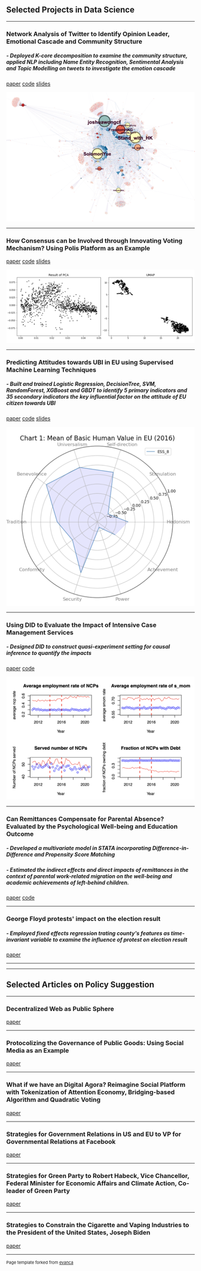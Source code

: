 ## Selected Projects in Data Science

---

### Network Analysis of Twitter to Identify Opinion Leader, Emotional Cascade and Community Structure

##### - Deployed K-core decomposition to examine the community structure, applied NLP including Name Entity Recognition, Sentimental Analysis and Topic Modelling on tweets to investigate the emotion cascade

[paper](/pdf/hkna_paper.pdf)
[code](/https://github.com/Oliz888/hk2019protest_network_analysis/blob/main/2_Network_graph.ipynb)
[slides](/slides/How%20Revolution%20Spreads%20and%20Evolves%20on%20social%20media.pdf)

<img src="images/emotion_cascade.png?raw=true"/>

---

### How Consensus can be Involved through Innovating Voting Mechanism? Using Polis Platform as an Example

[paper](/pdf/Consensus%20Detection%20in%20Innovating%20voting%20process.pdf)
[code](/https://github.com/Oliz888/Voting_Consensus_Detection/blob/main/voting_and_consensus.ipynb)
[slides](/slides/voting%20consensus%20slides.pdf)

<img src="images/umap_pca.png?raw=true"/>

---

### Predicting Attitudes towards UBI in EU using Supervised Machine Learning Techniques

##### - Built and trained Logistic Regression, DecisionTree, SVM, RandomForest, XGBoost and GBDT to identify 5 primary indicators and 35 secondary indicators the key influential factor on the attitude of EU citizen towards UBI

[paper](/pdf/UBI_paper.pdf)
[code](/https://github.com/Oliz888/Predicting_UBI_Machine_Learning/blob/main/machine_learning.ipynb)
[slides](/slides/UBI_slides.pdf)

<img src="images/EU_value.png?raw=true"/>

---

### Using DID to Evaluate the Impact of Intensive Case Management Services 

##### - Designed DID to construct quasi-experiment setting for causal inference to quantify the impacts

[paper](/pdf/DID_paper.pdf)
[code](/https://github.com/Oliz888/Economics_and_Statistics/blob/main/Final%20Project_sz614.Rmd)

<img src="images/DID.png?raw=true"/>

---

### Can Remittances Compensate for Parental Absence? Evaluated by the Psychological Well-being and Education Outcome 

##### - Developed a multivariate model in STATA incorporating Difference-in-Difference and Propensity Score Matching
##### - Estimated the indirect effects and direct impacts of remittances in the context of parental work-related migration on the well-being and academic achievements of left-behind children.

[paper](/pdf/remmittance_paper.pdf)
[code](/https://github.com/Oliz888/Economics_and_Statistics/blob/main/DT%20final%20dradt.Rmd)

---
### George Floyd protests' impact on the election result

##### - Employed fixed effects regression trating county's features as time-invariant variable to examine the influence of protest on election result


[paper](/pdf/Georeg%20Floyd%20paper.pdf)


---
---

## Selected Articles on Policy Suggestion

---

### Decentralized Web as Public Sphere
[paper](/pdf/Decentralized%20Web%20as%20a%20Public%20Sphere.pdf)

---

### Protocolizing the Governance of Public Goods: Using Social Media as an Example
[paper](/pdf/Protocolizing%20the%20Governance%20of%20Public%20Goods.pdf)

---

### What if we have an Digital Agora? Reimagine Social Platform with Tokenization of Attention Economy, Bridging-based Algorithm and Quadratic Voting
[paper](/pdf/What%20if%20we%20have%20an%20Digital%20Agora...%20-%20by%20oliz0808.eth.html)

---

### Strategies for Government Relations in US and EU to VP for Governmental Relations at Facebook
[paper](/pdf/Strategies%20for%20Government%20Relations%20in%20US%20and%20EU.pdf)

---

### Strategies for Green Party to Robert Habeck, Vice Chancellor, Federal Minister for Economic Affairs and Climate Action, Co-leader of Green Party
[paper](/pdf/Strategies%20for%20Green%20Party.pdf)

---

### Strategies to Constrain the Cigarette and Vaping Industries to the President of the United States, Joseph Biden
[paper](/pdf/Strategies%20to%20Constrain%20the%20Cigarette%20and%20Vaping%20Industries.pdf)

---
<p style="font-size:11px">Page template forked from <a href="https://github.com/evanca/quick-portfolio">evanca</a></p>
<!-- Remove above link if you don't want to attibute -->
